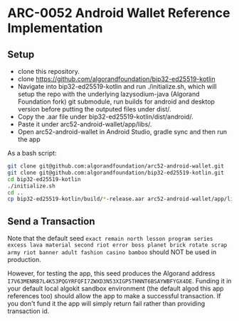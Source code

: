 # ARC-0052 Android Wallet Reference Implementation

## Setup

- clone this repository.
- clone https://github.com/algorandfoundation/bip32-ed25519-kotlin
- Navigate into bip32-ed25519-kotlin and run ./initialize.sh, which will setup the repo with the underlying lazysodium-java (Algorand Foundation fork) git submodule, run builds for android and desktop version before putting the outputed files under dist/.
- Copy the .aar file under bip32-ed25519-kotlin/dist/android/.
- Paste it under arc52-android-wallet/app/libs/.
- Open arc52-android-wallet in Android Studio, gradle sync and then run the app

As a bash script:

```bash
git clone git@github.com:algorandfoundation/arc52-android-wallet.git
git clone git@github.com:algorandfoundation/bip32-ed25519-kotlin.git
cd bip32-ed25519-kotlin
./initialize.sh
cd ..
cp bip32-ed25519-kotlin/build/*-release.aar arc52-android-wallet/app/libs/
```

## Send a Transaction

Note that the default seed `exact remain north lesson program series excess lava material second riot error boss planet brick rotate scrap army riot banner adult fashion casino bamboo` should NOT be used in production.

However, for testing the app, this seed produces the Algorand address `I7V63MENRB7L4K53PQGYRFQFI7ZWXD3N53XIGP5THNNT6BSAYWBFYGX4DE`. Funding it in your default local algokit sandbox environment (the default algod this app references too) should allow the app to make a successful transaction. If you don't fund it the app will simply return fail rather than providing transaction id.
